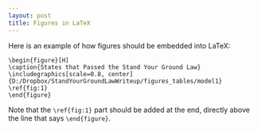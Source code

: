 ```yaml
---
layout: post
title: Figures in LaTeX
---
```


Here is an example of how figures should be embedded into LaTeX:

```
\begin{figure}[H]
\caption{States that Passed the Stand Your Ground Law}
\includegraphics[scale=0.8, center]{D:/Dropbox/StandYourGroundLawWriteup/figures_tables/model1} 
\ref{fig:1}
\end{figure}
```

Note that the `\ref{fig:1}` part should be added at the end, directly above the line that says `\end{figure}`.
